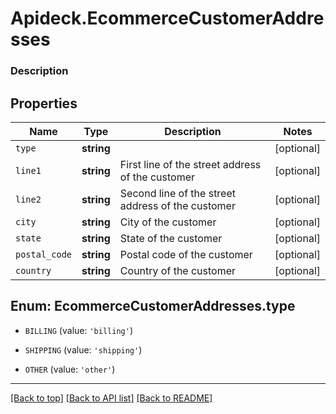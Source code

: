 # Apideck.EcommerceCustomerAddresses

### Description

## Properties
Name | Type | Description | Notes
------------ | ------------- | ------------- | -------------
`type` | **string** |  | [optional] 
`line1` | **string** | First line of the street address of the customer | [optional] 
`line2` | **string** | Second line of the street address of the customer | [optional] 
`city` | **string** | City of the customer | [optional] 
`state` | **string** | State of the customer | [optional] 
`postal_code` | **string** | Postal code of the customer | [optional] 
`country` | **string** | Country of the customer | [optional] 





<a name="TYPE"></a>
## Enum: EcommerceCustomerAddresses.type


* `BILLING` (value: `'billing'`)

* `SHIPPING` (value: `'shipping'`)

* `OTHER` (value: `'other'`)




---

[[Back to top]](#) [[Back to API list]](../../../../README.md#documentation-for-api-endpoints) [[Back to README]](../../../../README.md)


